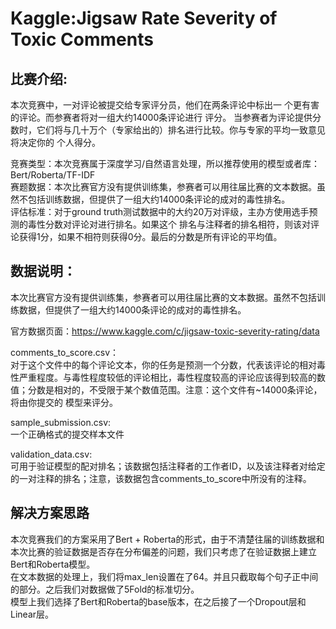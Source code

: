 # Kaggle:Jigsaw Rate Severity of Toxic Comments

## 比赛介绍:

本次竞赛中，一对评论被提交给专家评分员，他们在两条评论中标出一 个更有害的评论。而参赛者将对一组大约14000条评论进行 评分。 当参赛者为评论提供分数时，它们将与几十万个（专家给出的）排名进行比较。你与专家的平均一致意见将决定你的 个人得分。

竞赛类型：本次竞赛属于深度学习/自然语言处理，所以推荐使用的模型或者库：Bert/Roberta/TF-IDF<br>
赛题数据：本次比赛官方没有提供训练集，参赛者可以用往届比赛的文本数据。虽然不包括训练数据，但提供了一组大约14000条评论的成对的毒性排名。<br>
评估标准：对于ground truth测试数据中的大约20万对评级，主办方使用选手预测的毒性分数对评论对进行排名。如果这个 排名与注释者的排名相符，则该对评论获得1分，如果不相符则获得0分。最后的分数是所有评论的平均值。<br>

## 数据说明：

本次比赛官方没有提供训练集，参赛者可以用往届比赛的文本数据。虽然不包括训练数据，但提供了一组大约14000条评论的成对的毒性排名。<br>

官方数据页面：https://www.kaggle.com/c/jigsaw-toxic-severity-rating/data<br>

comments_to_score.csv：<br>
对于这个文件中的每个评论文本，你的任务是预测一个分数，代表该评论的相对毒性严重程度。与毒性程度较低的评论相比，毒性程度较高的评论应该得到较高的数 值；分数是相对的，不受限于某个数值范围。注意：这个文件有~14000条评论，将由你提交的 模型来评分。

sample_submission.csv:<br>
一个正确格式的提交样本文件

validation_data.csv:<br>
可用于验证模型的配对排名；该数据包括注释者的工作者ID，以及该注释者对给定的一对注释的排名；注意，该数据包含comments_to_score中所没有的注释。<br>

## 解决方案思路
本次竞赛我们的方案采用了Bert + Roberta的形式，由于不清楚往届的训练数据和本次比赛的验证数据是否存在分布偏差的问题，我们只考虑了在验证数据上建立Bert和Roberta模型。<br>
在文本数据的处理上，我们将max_len设置在了64。并且只截取每个句子正中间的部分。之后我们对数据做了5Fold的标准切分。<br>
模型上我们选择了Bert和Roberta的base版本，在之后接了一个Dropout层和Linear层。<br>


